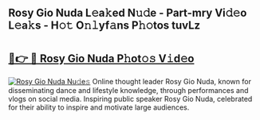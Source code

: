 ## Rosy Gio Nuda L𝚎a𝚔ed N𝚞𝚍e - Part-mry Vi𝚍𝚎o L𝚎a𝚔s - H𝚘𝚝 O𝚗𝚕yf𝚊ns P𝚑𝚘tos tuvLz

# <h2><a href="http://kfe9sxr.oniu.top/?m=Rosy+Gio+Nuda">🔗👉 🔴 Rosy Gio Nuda P𝚑ot𝚘𝚜 V𝚒d𝚎o</a></h2>

[![Rosy Gio Nuda Nu𝚍e𝚜](https://i.imgur.com/0qMVB7G.gif)](http://kfe9sxr.oniu.top/?m=Rosy+Gio+Nuda)
Online thought leader Rosy Gio Nuda, known for disseminating dance and lifestyle knowledge, through performances and vlogs on social media. Inspiring public speaker Rosy Gio Nuda, celebrated for their ability to inspire and motivate large audiences.  
